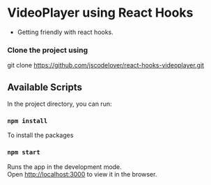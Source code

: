 # VideoPlayer using React Hooks

- Getting friendly with react hooks.

### Clone the project using

git clone https://github.com/jscodelover/react-hooks-videoplayer.git

## Available Scripts

In the project directory, you can run:

### `npm install`

To install the packages

### `npm start`

Runs the app in the development mode.<br>
Open [http://localhost:3000](http://localhost:3000) to view it in the browser.
